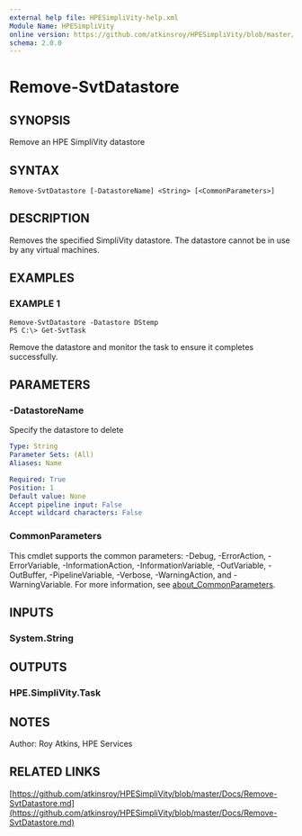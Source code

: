 ```yaml
---
external help file: HPESimpliVity-help.xml
Module Name: HPESimpliVity
online version: https://github.com/atkinsroy/HPESimpliVity/blob/master/Docs/Remove-SvtDatastore.md
schema: 2.0.0
---
```


# Remove-SvtDatastore

## SYNOPSIS
Remove an HPE SimpliVity datastore

## SYNTAX

```
Remove-SvtDatastore [-DatastoreName] <String> [<CommonParameters>]
```

## DESCRIPTION
Removes the specified SimpliVity datastore.
The datastore cannot be in use by any virtual machines.

## EXAMPLES

### EXAMPLE 1
```
Remove-SvtDatastore -Datastore DStemp
PS C:\> Get-SvtTask
```

Remove the datastore and monitor the task to ensure it completes successfully.

## PARAMETERS

### -DatastoreName
Specify the datastore to delete

```yaml
Type: String
Parameter Sets: (All)
Aliases: Name

Required: True
Position: 1
Default value: None
Accept pipeline input: False
Accept wildcard characters: False
```

### CommonParameters
This cmdlet supports the common parameters: -Debug, -ErrorAction, -ErrorVariable, -InformationAction, -InformationVariable, -OutVariable, -OutBuffer, -PipelineVariable, -Verbose, -WarningAction, and -WarningVariable. For more information, see [about_CommonParameters](http://go.microsoft.com/fwlink/?LinkID=113216).

## INPUTS

### System.String
## OUTPUTS

### HPE.SimpliVity.Task
## NOTES
Author: Roy Atkins, HPE Services

## RELATED LINKS

[https://github.com/atkinsroy/HPESimpliVity/blob/master/Docs/Remove-SvtDatastore.md](https://github.com/atkinsroy/HPESimpliVity/blob/master/Docs/Remove-SvtDatastore.md)

